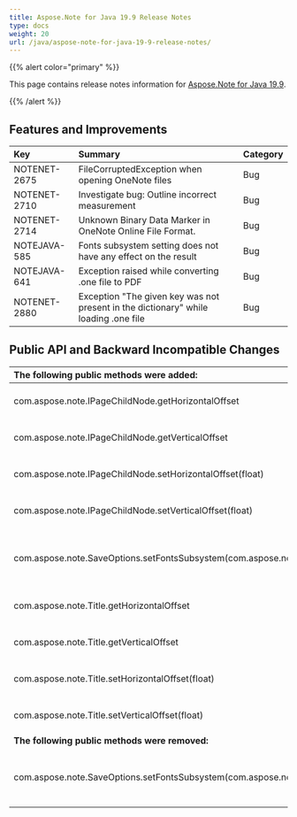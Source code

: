 ```yaml
---
title: Aspose.Note for Java 19.9 Release Notes
type: docs
weight: 20
url: /java/aspose-note-for-java-19-9-release-notes/
---
```


{{% alert color="primary" %}} 

This page contains release notes information for [Aspose.Note for Java 19.9](https://downloads.aspose.com/note/java/new-releases/aspose.note-for-java-19.9/).

{{% /alert %}} 
## **Features and Improvements**


|**Key**|**Summary**|**Category**|
| :- | :- | :- |
|NOTENET-2675|FileCorruptedException when opening OneNote files|Bug|
|NOTENET-2710|Investigate bug: Outline incorrect measurement|Bug|
|NOTENET-2714|Unknown Binary Data Marker in OneNote Online File Format.|Bug|
|NOTEJAVA-585|Fonts subsystem setting does not have any effect on the result|Bug|
|NOTEJAVA-641|Exception raised while converting .one file to PDF|Bug|
|NOTENET-2880|Exception "The given key was not present in the dictionary" while loading .one file|Bug|

## **Public API and Backward Incompatible Changes**

|**The following public methods were added:**|**Description**|
| :- | :- |
|com.aspose.note.IPageChildNode.getHorizontalOffset|Gets the horizontal offset.|
|com.aspose.note.IPageChildNode.getVerticalOffset|Gets the vertical offset.|
|com.aspose.note.IPageChildNode.setHorizontalOffset(float)|Sets the horizontal offset.|
|com.aspose.note.IPageChildNode.setVerticalOffset(float)|Sets the vertical offset.|
|com.aspose.note.SaveOptions.setFontsSubsystem(com.aspose.note.fonts.FontsSubsystem)|Sets font's settings to be used while saving.|
|com.aspose.note.Title.getHorizontalOffset|Gets the horizontal offset.|
|com.aspose.note.Title.getVerticalOffset|Gets the vertical offset.|
|com.aspose.note.Title.setHorizontalOffset(float)|Sets the horizontal offset.|
|com.aspose.note.Title.setVerticalOffset(float)|Sets the vertical offset.|
|**The following public methods were removed:**|**Description**|
|com.aspose.note.SaveOptions.setFontsSubsystem(com.aspose.note.fonts.IFontsSubsystem)|Sets font's settings to be used while saving|

